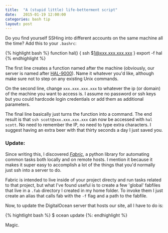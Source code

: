 ```yaml
---
title:  "A (stupid little) life-betterment script"
date:   2015-01-19 12:00:00
categories: bash tip
layout: post
---
```


Do you find yourself SSHing into different accounts on the same machine all the time? Add this to your `.bashrc`:

{% highlight bash %}
function hal() {
    ssh $1@xxx.xxx.xxx.xxx
}
export -f hal
{% endhighlight %}

The first line creates a function named after the machine (obviously, our server is named after [HAL-9000](http://en.wikipedia.org/wiki/HAL_9000)).  Name it whatever you'd like, although make sure not to step on any existing Unix commands.

On the second line, change `xxx.xxx.xxx.xxx` to whatever the ip (or domain) of the machine you want to access is.  I assume no password or ssh keys but you could hardcode login credentials or add them as additional parameters.

The final line basically just turns the function into a command. The end result is that `ssh scott@xxx.xxx.xxx.xxx` can now be accessed with `hal scott`. No need to remember the IP, no need to type extra characters.  I suggest having an extra beer with that thirty seconds a day I just saved you.

### Update:

Since writing this, I discovered *[Fabric](http://www.fabfile.org)*, a python library for automating common tasks both locally and on remote hosts.  I mention it because it makes it super easy to accomplish a lot of the things that you'd normally just ssh into a server to do. 

Fabric is intended to live inside of your project directy and run tasks related to that project, but what I've found useful is to create a few 'global' fabfiles that live in a `.fab` directory I created in my home folder.  To invoke them I just create an alias that calls fab with the `-f` flag and a path to the fabfile.

Now, to update the DigitalOcean server that hosts our site, all I have to do is:

{% hightlight bash %}
$ ocean update
{%: endhighlight %}

Magic.